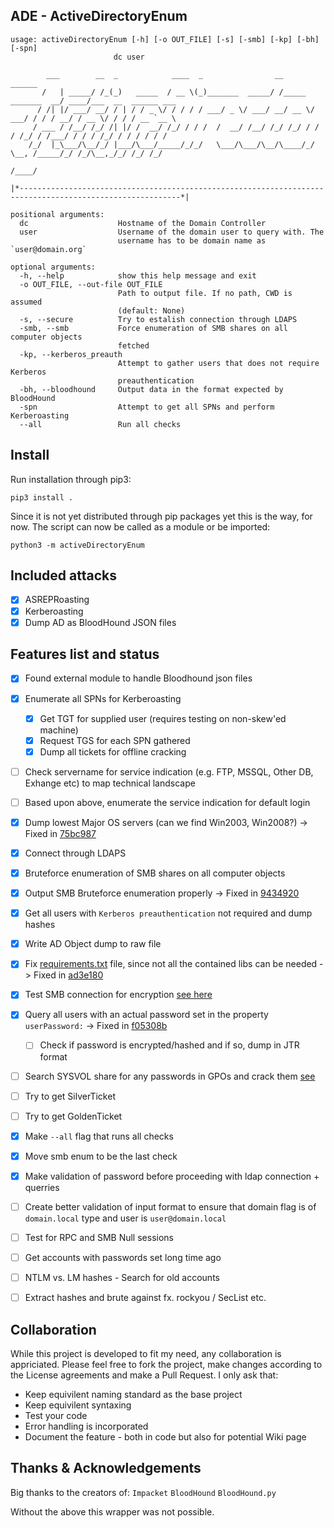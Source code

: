 ## ADE - ActiveDirectoryEnum
```
usage: activeDirectoryEnum [-h] [-o OUT_FILE] [-s] [-smb] [-kp] [-bh] [-spn]
                       dc user

        ___        __  _            ____  _                __                   ______                    
       /   | _____/ /_(_)   _____  / __ \(_)_______  _____/ /_____  _______  __/ ____/___  __  ______ ___ 
      / /| |/ ___/ __/ / | / / _ \/ / / / / ___/ _ \/ ___/ __/ __ \/ ___/ / / / __/ / __ \/ / / / __ `__ \
     / ___ / /__/ /_/ /| |/ /  __/ /_/ / / /  /  __/ /__/ /_/ /_/ / /  / /_/ / /___/ / / / /_/ / / / / / /
    /_/  |_\___/\__/_/ |___/\___/_____/_/_/   \___/\___/\__/\____/_/   \__, /_____/_/ /_/\__,_/_/ /_/ /_/ 
                                                                      /____/                             

|*----------------------------------------------------------------------------------------------------------*|

positional arguments:
  dc                    Hostname of the Domain Controller
  user                  Username of the domain user to query with. The
                        username has to be domain name as `user@domain.org`

optional arguments:
  -h, --help            show this help message and exit
  -o OUT_FILE, --out-file OUT_FILE
                        Path to output file. If no path, CWD is assumed
                        (default: None)
  -s, --secure          Try to estalish connection through LDAPS
  -smb, --smb           Force enumeration of SMB shares on all computer objects
                        fetched
  -kp, --kerberos_preauth
                        Attempt to gather users that does not require Kerberos
                        preauthentication
  -bh, --bloodhound     Output data in the format expected by BloodHound
  -spn                  Attempt to get all SPNs and perform Kerberoasting
  --all                 Run all checks

```

## Install

Run installation through pip3:
```
pip3 install .
```
Since it is not yet distributed through pip packages yet this is the way, for now.
The script can now be called as a module or be imported:

```
python3 -m activeDirectoryEnum 
```

## Included attacks

- [X] ASREPRoasting
- [X] Kerberoasting
- [X] Dump AD as BloodHound JSON files 

## Features list and status

- [X] Found external module to handle Bloodhound json files 
- [X] Enumerate all SPNs for Kerberoasting  
  - [X] Get TGT for supplied user (requires testing on non-skew'ed machine)
  - [X] Request TGS for each SPN gathered
  - [X] Dump all tickets for offline cracking
- [ ] Check servername for service indication (e.g. FTP, MSSQL, Other DB, Exhange etc) to map technical landscape  
- [ ] Based upon above, enumerate the service indication for default login  
- [X] Dump lowest Major OS servers (can we find Win2003, Win2008?) -> Fixed in [75bc987](https://github.com/CasperGN/ActiveDirectoryEnumeration/commit/75bc98798df623c5488ea9447e5335f4dcdfb873)
- [X] Connect through LDAPS
- [X] Bruteforce enumeration of SMB shares on all computer objects
- [X] Output SMB Bruteforce enumeration properly -> Fixed in [9434920](https://github.com/CasperGN/ActiveDirectoryEnumeration/commit/9434920fbb729710ebf4034394b69643d445115a)
- [X] Get all users with `Kerberos preauthentication` not required and dump hashes
- [X] Write AD Object dump to raw file
- [X] Fix [requirements.txt](requirements.txt) file, since not all the contained libs can be needed -> Fixed in [ad3e180](https://github.com/CasperGN/ActiveDirectoryEnumeration/commit/ad3e18076b91d0c081502d72fd75d3b284f2e707)
- [X] Test SMB connection for encryption [see here](https://github.com/CasperGN/ActiveDirectoryEnumeration/blob/2585a91661ed8e344df8ea2ad95b5233c072fe38/activeDirectoryEnum.py#L395)
- [X] Query all users with an actual password set in the property `userPassword:` -> Fixed in [f05308b](https://github.com/CasperGN/ActiveDirectoryEnumeration/commit/f05308ba4db0d2abda86e15a5145d2ce44c5c889)
  - [ ] Check if password is encrypted/hashed and if so, dump in JTR format
- [ ] Search SYSVOL share for any passwords in GPOs and crack them [see](https://github.com/swisskyrepo/PayloadsAllTheThings/blob/master/Methodology%20and%20Resources/Active%20Directory%20Attack.md#passwords-in-sysvol--group-policy-preferences)
- [ ] Try to get SilverTicket
- [ ] Try to get GoldenTicket
- [X] Make `--all` flag that runs all checks
- [X] Move smb enum to be the last check
- [X] Make validation of password before proceeding with ldap connection + querries 
- [ ] Create better validation of input format to ensure that domain flag is of `domain.local` type and user is `user@domain.local`
- [ ] Test for RPC and SMB Null sessions
- [ ] Get accounts with passwords set long time ago
- [ ] NTLM vs. LM hashes - Search for old accounts
- [ ] Extract hashes and brute against fx. rockyou / SecList etc.


## Collaboration

While this project is developed to fit my need, any collaboration is appriciated. Please feel free to fork the project, make changes according to the License agreements and make a Pull Request.
I only ask that:
- Keep equivilent naming standard as the base project
- Keep equivilent syntaxing
- Test your code
- Error handling is incorporated
- Document the feature - both in code but also for potential Wiki page

## Thanks & Acknowledgements

Big thanks to the creators of:
`Impacket`
`BloodHound`
`BloodHound.py`

Without the above this wrapper was not possible.
